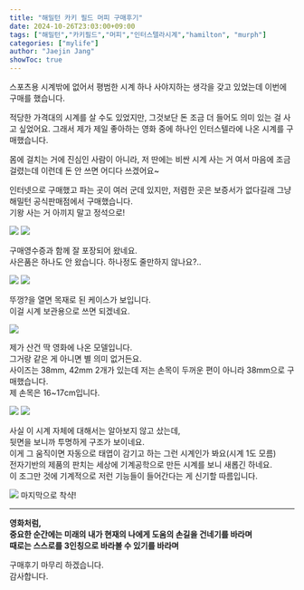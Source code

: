 ```yaml
---
title: "해밀턴 카키 필드 머피 구매후기"
date: 2024-10-26T23:03:00+09:00
tags: ["해밀턴","카키필드","머피","인터스텔라시계","hamilton", "murph"]
categories: ["mylife"]
author: "Jaejin Jang"
showToc: true
---
```


스포츠용 시계밖에 없어서 평범한 시계 하나 사야지하는 생각을 갖고 있었는데
이번에 구매를 했습니다.  

적당한 가격대의 시계를 살 수도 있었지만, 그것보단 돈 조금 더 들어도 의미 있는 걸 사고 싶었어요.
그래서 제가 제일 좋아하는 영화 중에 하나인 인터스텔라에 나온 시계를 구매했습니다.

몸에 걸치는 거에 진심인 사람이 아니라, 저 딴에는 비싼 시계 사는 거 여서 마음에 조금 걸렸는데
이런데 돈 안 쓰면 어디다 쓰겠어요~

인터넷으로 구매했고 파는 곳이 여러 군데 있지만, 저렴한 곳은 보증서가 없다길래 그냥 해밀턴 공식판매점에서 구매했습니다.  
기왕 사는 거 아끼지 말고 정석으로!

![](/머피_1.jpg)
![](/머피_2.jpg)

구매영수증과 함께 잘 포장되어 왔네요.  
사은품은 하나도 안 왔습니다. 하나정도 줄만하지 않나요?..

![](/머피_3.jpg)
![](/머피_4.jpg)

뚜껑?을 열면 목재로 된 케이스가 보입니다.  
이걸 시계 보관용으로 쓰면 되겠네요.

![](/머피_5.jpg)

제가 산건 딱 영화에 나온 모델입니다.  
그거랑 같은 게 아니면 별 의미 없거든요.  
사이즈는 38mm, 42mm 2개가 있는데 저는 손목이 두꺼운 편이 아니라 38mm으로 구매했습니다.  
제 손목은 16~17cm입니다.

![](/머피_6.jpg)
![](/머피_7.jpg)

사실 이 시계 자체에 대해서는 알아보지 않고 샀는데,  
뒷면을 보니까 투명하게 구조가 보이네요.  
이게 그 움직이면 자동으로 태엽이 감기고 하는 그런 시계인가 봐요(시계 1도 모름)  
전자기반의 제품의 판치는 세상에 기계공학으로 만든 시계를 보니 새롭긴 하네요.  
이 조그만 것에 기계적으로 저런 기능들이 들어간다는 게 신기할 따름입니다.

![](/머피_8.jpg)
마지막으로 착샥!

---

**영화처럼,**  
**중요한 순간에는 미래의 내가 현재의 나에게 도움의 손길을 건네기를 바라며**  
**때로는 스스로를 3인칭으로 바라볼 수 있기를 바라며**  

구매후기 마무리 하겠습니다.  
감사합니다.

